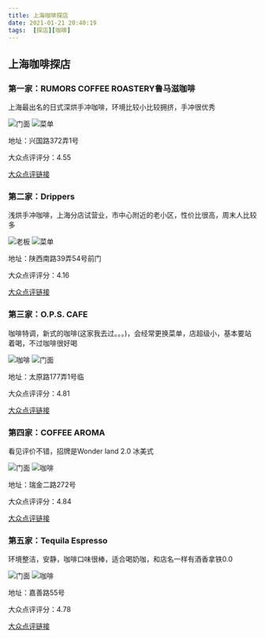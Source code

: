 ```yaml
---
title: 上海咖啡探店
date: 2021-01-21 20:40:19
tags:  [探店][咖啡]
---
```


## 上海咖啡探店

### 第一家：RUMORS COFFEE ROASTERY鲁马滋咖啡

上海最出名的日式深烘手冲咖啡，环境比较小比较拥挤，手冲很优秀

![门面](lumazi_dian.jpg)
![菜单](lumazi_menu.jpg)

地址：兴国路372弄1号

大众点评评分：4.55

[大众点评链接](http://m.dianping.com/appshare/shop/k8B7RJfUizIF8Wz3 "鲁马滋咖啡")

### 第二家：Drippers

浅烘手冲咖啡，上海分店试营业，市中心附近的老小区，性价比很高，周末人比较多

![老板](dripper_boss.jpg)
![菜单](dripper_coffee.jpg)

地址：陕西南路39弄54号前门

大众点评评分：4.16

[大众点评链接](http://m.dianping.com/appshare/shop/Gaq64oMRCeNvregX "Drippers")

### 第三家：O.P.S. CAFE

咖啡特调，新式的咖啡(这家我去过。。。)，会经常更换菜单，店超级小，基本要站着喝，不过咖啡很好喝

![咖啡](ops_coffee.jpg)
![门面](ops_dian.jpg)

地址：太原路177弄1号临

大众点评评分：4.81

[大众点评链接](http://m.dianping.com/appshare/shop/l2p6Zk0OLjKMt9UG "O.P.S")

### 第四家：COFFEE AROMA

看见评价不错，招牌是Wonder land 2.0 冰美式

![门面](aroma.jpg)
![咖啡](aroma_coffee.jpg)

地址：瑞金二路272号

大众点评评分：4.84

[大众点评链接](http://m.dianping.com/appshare/shop/l4xPmUy0OcoJ32CS "COFFEE AROMA")

### 第五家：Tequila Espresso

环境整洁，安静，咖啡口味很棒，适合喝奶咖，和店名一样有酒香拿铁0.0

![门面](tequila_dian.jpg)
![咖啡](tequila_coffee.jpg)

地址：嘉善路55号

大众点评评分：4.78

[大众点评链接](http://m.dianping.com/appshare/shop/k3UUQeAdGQ6EaGFp "Tequila Espresso")
